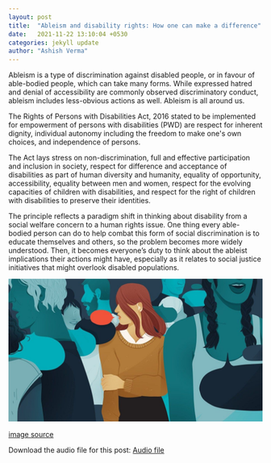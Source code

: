```yaml
---
layout: post
title:  "Ableism and disability rights: How one can make a difference"
date:   2021-11-22 13:10:04 +0530
categories: jekyll update
author: "Ashish Verma"
---
```


Ableism is a type of discrimination against disabled people, or in favour of able-bodied people, which can take many forms. While expressed hatred and denial of accessibility are commonly observed discriminatory conduct, ableism includes less-obvious actions as well. Ableism is all around us. 

The Rights of Persons with Disabilities Act, 2016 stated to be implemented for empowerment of persons with disabilities (PWD) are respect for inherent dignity, individual autonomy including the freedom to make one's own choices, and independence of persons. 

The Act lays stress on non-discrimination, full and effective participation and inclusion in society, respect for difference and acceptance of disabilities as part of human diversity and humanity, equality of opportunity, accessibility, equality between men and women, respect for the evolving capacities of children with disabilities, and respect for the right of children with disabilities to preserve their identities. 

The principle reflects a paradigm shift in thinking about disability from a social welfare concern to a human rights issue. One thing every able-bodied person can do to help combat this form of social discrimination is to educate themselves and others, so the problem becomes more widely understood. Then, it becomes everyone’s duty to think about the ableist implications their actions might have, especially as it relates to social justice initiatives that might overlook disabled populations.

![ableism-and-disability-rights]( /assets/images/ableism-and-rights.jpg)

[image source](https://i.pinimg.com/originals/0d/8a/e2/0d8ae20c3f5169924bcd1e7d816f7ad4.jpg)

Download the audio file for this post: [Audio file](https://github.com/Group-8-itd/Group-8-itd.github.io/blob/master/assets/audio/ableism-and-disability-rights.mp3?raw=true)